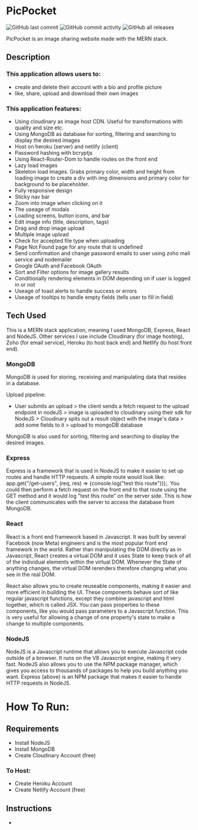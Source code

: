 # PicPocket

![GitHub last commit](https://img.shields.io/github/last-commit/ChadWKirk/PicPocket) ![GitHub commit activity](https://img.shields.io/github/commit-activity/m/ChadWKirk/PicPocket) ![GitHub all releases](https://img.shields.io/github/downloads/ChadWKirk/PicPocket/total?label=Downloads)

PicPocket is an image sharing website made with the MERN stack.

## Description

### This application allows users to:
- create and delete their account with a bio and profile picture
- like, share, upload and download their own images

### This application features:
- Using cloudinary as image host CDN. Useful for transformations with quality and size etc.
- Using MongoDB as database for sorting, filtering and searching to display the desired images
- Host on heroku (server) and netlify (client)
- Password hashing with bcryptjs
- Using React-Router-Dom to handle routes on the front end
- Lazy load images
- Skeleton load images. Grabs primary color, width and height from loading image to create a div with img dimensions and primary color for background to be placeholder.
- Fully responsive design
- Sticky nav bar
- Zoom into image when clicking on it
- The useage of modals
- Loading screens, button icons, and bar
- Edit image info (title, description, tags)
- Drag and drop image upload
- Multiple image upload
- Check for accepted file type when uploading
- Page Not Found page for any route that is undefined
- Send confirmation and change password emails to user using zoho mail service and nodemailer
- Google OAuth and Facebook OAuth
- Sort and Filter options for image gallery results
- Conditionally rendering elements in DOM depending on if user is logged in or not
- Useage of toast alerts to handle success or errors
- Useage of tooltips to handle empty fields (tells user to fill in field)

## Tech Used

This is a MERN stack application, meaning I used MongoDB, Express, React and NodeJS. Other services I use include Cloudinary (for image hosting), Zoho (for email service), Heroku (to host back end) and Netlify (to host front end).

### MongoDB

MongoDB is used for storing, receiving and manipulating data that resides in a database. 

Upload pipeline:

- User submits an upload > the client sends a fetch request to the upload endpoint in nodeJS > image is uploaded to cloudinary using their sdk for NodeJS > Cloudinary spits out a result object with the image's data > add some fields to it > upload to mongoDB database

MongoDB is also used for sorting, filtering and searching to display the desired images.

### Express

Express is a framework that is used in NodeJS to make it easier to set up routes and handle HTTP requests. A simple route would look like: app.get("/get-users", (req, res) => {console.log("test this route")});. You could then perform a fetch request on the front end to that route using the GET method and it would log "test this route" on the server side. This is how the client communicates with the server to access the database from MongoDB.

### React

React is a front end framework based in Javascript. It was built by several Facebook (now Meta) engineers and is the most popular front end framework in the world. Rather than manipulating the DOM directly as in Javascript, React creates a virtual DOM and it uses State to keep track of all of the individual elements within the virtual DOM. Whenever the State of anything changes, the virtual DOM rerenders therefore changing what you see in the real DOM.

React also allows you to create reuseable components, making it easier and more efficient in building the UI. These components behave sort of like regular javascript functions, except they combine javascript and html together, which is called JSX. You can pass properties to these components, like you would pass parameters to a Javascript function. This is very useful for allowing a change of one property's state to make a change to multiple components.

### NodeJS

NodeJS is a Javascript runtime that allows you to execute Javascript code outside of a browser. It runs on the V8 Javascript engine, making it very fast. NodeJS also allows you to use the NPM package manager, which gives you access to thousands of packages to help you build anything you want. Express (above) is an NPM package that makes it easier to handle HTTP requests in NodeJS.

# How To Run:

## Requirements

- Install NodeJS
- Install MongoDB
- Create Cloudinary Account (free)
### To Host:
- Create Heroku Account
- Create Netlify Account (free)

## Instructions

- 
